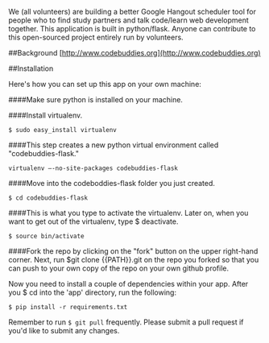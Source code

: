 We (all volunteers) are building a better Google Hangout scheduler tool for people who to find study partners and talk code/learn web development together. This application is built in python/flask. Anyone can contribute to this open-sourced project entirely run by volunteers.

##Background
[http://www.codebuddies.org](http://www.codebuddies.org)

##Installation 

Here's how you can set up this app on your own machine:

####Make sure python is installed on your machine.

####Install virtualenv. 
```
$ sudo easy_install virtualenv
```

####This step creates a new python virtual environment called "codebuddies-flask."
```
virtualenv —-no-site-packages codebuddies-flask
```

####Move into the codeboddies-flask folder you just created. 
```
$ cd codebuddies-flask
```

####This is what you type to activate the virtualenv. Later on, when you want to get out of the virtualenv, type $ deactivate.
```
$ source bin/activate
```

####Fork the repo by clicking on the "fork" button on the upper right-hand corner. Next, run $git clone {{PATH}}.git on the repo you forked so that you can push to your own copy of the repo on your own github profile.

Now you need to install a couple of dependencies within your app. After you $ cd into the 'app' directory, run the following: 

```
$ pip install -r requirements.txt
```

Remember to run ```$ git pull``` frequently. Please submit a pull request if you'd like to submit any changes.
